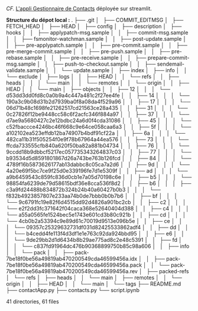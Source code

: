 *CF.* [L'appli Gestionnaire de Contacts](https://vdepythontpncpy178-9ycvguzwy3qrrjryeb5via.streamlit.app/) déployée sur streamlit.


**Structure du dépot local :**
.
├── .git
│   ├── COMMIT_EDITMSG
│   ├── FETCH_HEAD
│   ├── HEAD
│   ├── config
│   ├── description
│   ├── hooks
│   │   ├── applypatch-msg.sample
│   │   ├── commit-msg.sample
│   │   ├── fsmonitor-watchman.sample
│   │   ├── post-update.sample
│   │   ├── pre-applypatch.sample
│   │   ├── pre-commit.sample
│   │   ├── pre-merge-commit.sample
│   │   ├── pre-push.sample
│   │   ├── pre-rebase.sample
│   │   ├── pre-receive.sample
│   │   ├── prepare-commit-msg.sample
│   │   ├── push-to-checkout.sample
│   │   ├── sendemail-validate.sample
│   │   └── update.sample
│   ├── index
│   ├── info
│   │   └── exclude
│   ├── logs
│   │   ├── HEAD
│   │   └── refs
│   │       ├── heads
│   │       │   └── main
│   │       └── remotes
│   │           └── origin
│   │               ├── HEAD
│   │               └── main
│   ├── objects
│   │   ├── 12
│   │   │   └── d53dd3dd0fd8c0a0b9a4c447a481c2f27ee4fe
│   │   ├── 14
│   │   │   └── 190a3c9b08d31b2d7939ba0f8a08da4f529a96
│   │   ├── 17
│   │   │   └── 06d71b48c1698fe21262517cd21563ce28a435
│   │   ├── 31
│   │   │   └── 0c27826f12be9448cc58c6f2acfc346f884a97
│   │   ├── 37
│   │   │   └── d7ae9a5680427c2e12bdbc24a6d0f4cda31086
│   │   ├── 45
│   │   │   └── c52fbaccce4246bc46f668c9e64ce058caa6a3
│   │   ├── 5f
│   │   │   └── a102102ea523effdb12ba74907b4bdf91cf22a
│   │   ├── 6a
│   │   │   └── 482ca11b31f505254f0e9f78b67964a44ea576
│   │   ├── 73
│   │   │   └── ffcda733555cfb840a620f50ba82a881b04734
│   │   ├── 76
│   │   │   └── 9ccdd18b9dbbcf5217ec057735343264837c03
│   │   ├── 77
│   │   │   └── b93534d5d8591801867d26a743be763b126fcd
│   │   ├── 84
│   │   │   └── 4789f16b5873626177ab13dabbc8c05ca7a2d6
│   │   ├── 9d
│   │   │   └── 4a20e69f5bc7ce9f25d0e339196fe7d1e5309f
│   │   ├── ad
│   │   │   └── a9b6459543c859fc836d0cb1e7a05d70198c6e
│   │   ├── b5
│   │   │   └── 98854fa6239de79d58615bdf36e8cca536f8d2
│   │   ├── b6
│   │   │   ├── c3a9fd24488b834872b324b24b40a60427b0b3
│   │   │   └── f832b4923857807e233aa74b0de7bbb0b0b7b6
│   │   ├── bf
│   │   │   └── 9c6791fc19e82f6d4515dd92d4826a901bc2cb
│   │   ├── c2
│   │   │   └── e2f2dd3fc371642f04caca368e52640404d388
│   │   ├── c4
│   │   │   └── a55a0565fe1524bec5e1743e601cd3b80c921b
│   │   ├── cd
│   │   │   └── 4cb0b2a53394c9e89d61c70019d9513e096b5e
│   │   ├── ce
│   │   │   └── 09357c25329632731df031d82425533862adf4
│   │   ├── dd
│   │   │   └── b4cedd4fe113f4d3df1e1e763c92da924bbd95
│   │   ├── e6
│   │   │   └── 9de29bb2d1d6434b8b29ae775ad8c2e48c5391
│   │   ├── fd
│   │   │   └── c837fd91964dc476b90368899750b85c98a606
│   │   ├── info
│   │   └── pack
│   │       ├── pack-7be18f0be56a49819ab470200549cda46599456a.idx
│   │       ├── pack-7be18f0be56a49819ab470200549cda46599456a.pack
│   │       └── pack-7be18f0be56a49819ab470200549cda46599456a.rev
│   ├── packed-refs
│   └── refs
│       ├── heads
│       │   └── main
│       ├── remotes
│       │   └── origin
│       │       ├── HEAD
│       │       └── main
│       └── tags
├── README.md
├── contactApp.py
├── contacts.py
└── script.ipynb

41 directories, 61 files
